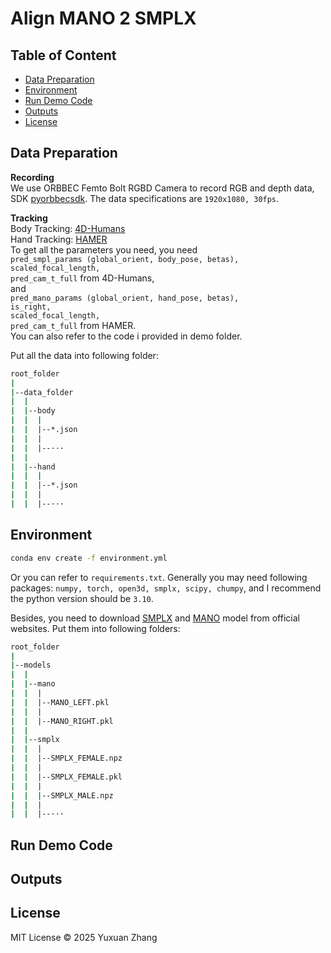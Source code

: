 # Align MANO 2 SMPLX


## Table of Content
- [Data Preparation](#data-preparation)
- [Environment](#environment)
- [Run Demo Code](#run-demo-code)
- [Outputs](#outputs)
- [License](#license)


## Data Preparation

**Recording** <br>
We use ORBBEC Femto Bolt RGBD Camera to record RGB and depth data, SDK [pyorbbecsdk](https://github.com/orbbec/pyorbbecsdk.git). The data specifications are `1920x1080, 30fps`. 

**Tracking** <br>
Body Tracking: [4D-Humans](https://github.com/shubham-goel/4D-Humans.git) <br>
Hand Tracking: [HAMER](https://github.com/geopavlakos/hamer.git) <br>
To get all the parameters you need, you need <br>
`pred_smpl_params (global_orient, body_pose, betas), ` <br> 
`scaled_focal_length, ` <br> 
`pred_cam_t_full` from 4D-Humans, <br>
and <br>
`pred_mano_params (global_orient, hand_pose, betas), ` <br> 
`is_right, ` <br> 
`scaled_focal_length, ` <br> 
`pred_cam_t_full` from HAMER. <br>
You can also refer to the code i provided in demo folder. 

Put all the data into following folder: 
```bash
root_folder
|
|--data_folder
|  |
|  |--body
|  |  |
|  |  |--*.json
|  |  |
|  |  |--···
|  |
|  |--hand
|  |  |
|  |  |--*.json
|  |  |
|  |  |--···
```


## Environment
```bash
conda env create -f environment.yml
```

Or you can refer to `requirements.txt`. Generally you may need following packages: `numpy, torch, open3d, smplx, scipy, chumpy`, and I recommend the python version should be `3.10`.

Besides, you need to download [SMPLX](https://smpl-x.is.tue.mpg.de) and [MANO](https://mano.is.tue.mpg.de) model from official websites. Put them into following folders: 
```bash
root_folder
|
|--models
|  |
|  |--mano
|  |  |
|  |  |--MANO_LEFT.pkl
|  |  |
|  |  |--MANO_RIGHT.pkl
|  |
|  |--smplx
|  |  |
|  |  |--SMPLX_FEMALE.npz
|  |  |
|  |  |--SMPLX_FEMALE.pkl
|  |  |
|  |  |--SMPLX_MALE.npz
|  |  |
|  |  |--···
```


## Run Demo Code


## Outputs


## License
MIT License © 2025 Yuxuan Zhang
